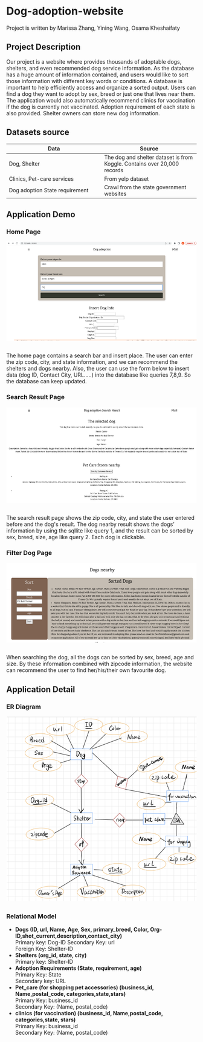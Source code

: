 # Dog-adoption-website
Project is written by Marissa Zhang, Yining Wang, Osama Kheshaifaty<br>

## Project Description
Our project is a website where provides thousands of adoptable dogs, shelters, and even recommended dog service information.
As the database has a huge amount of information contained, and users would like to sort those information with different key words or conditions. A database is important to help efficiently access and organize a sorted output. Users can find a dog they want to adopt by sex, breed or just one that lives near them. The application would also automatically recommend clinics for vaccination if the dog is currently not vaccinated. Adoption requirement of each state is also provided. Shelter owners can store new dog information.

## Datasets source
<table>
    <thead>
        <tr>
        <th width="500px">Data</th>
        <th width="500px">Source</th>
        </tr>
    </thead>
    <tbody>
    <tr width="600px">
        <td>
            Dog, Shelter
            
</td>   
        <td>
          The dog and shelter dataset is from Koggle. Contains over 20,000 records  
        </td>
        </tr>
<tr><td>Clinics, Pet-care services</td>
    <td>From yelp dataset</td></tr>
</tr>
<tr><td>Dog adoption State requirement</td>
    <td>Crawl from the state government websites</td></tr>
</tr>
</tbody>
</table>


## Application Demo
### Home Page
<img src="./ApplicationDemo/Picture2.png"
     alt="Home page"
     style="float: left; margin-right: 10px; margin-bottom: 30px" />
The home page contains a search bar and insert place. The user can enter the zip code, city, and state information, and we can recommend the shelters and dogs nearby. Also, the user can use the form below to insert data (dog ID, Contact City, URL.....) into the database like queries 7,8,9. So the database can keep updated.

### Search Result Page
<img src="./ApplicationDemo/Picture3.png"
     alt="Search Result oage"
     style="float: left; margin-right: 10px; margin-bottom: 30px" />

The search result page shows the zip code, city, and state the user entered before and the dog's result. The dog nearby result shows the dogs’ information by using the sqllite like query 1, and the result can be sorted by sex, breed, size, age like query 2. Each dog is clickable.

### Filter Dog Page
<img src="./ApplicationDemo/Picture4.png"
     alt="Search Result oage"
     style="float: left; margin-right: 10px; margin-bottom: 30px" />
When searching the dog, all the dogs can be sorted by sex, breed, age and size. By these information combined with zipcode information, the website can recommend the user to find her/his/their own favourite dog.

## Application Detail
### ER Diagram
<img src="./ApplicationDemo/Picture1.png"
     alt="ER Diagram"
     style="float: left; margin-right: 10px; margin-bottom: 30px" />


### Relational Model
* **Dogs (ID, url, Name, Age, Sex, primary_breed, Color, Org-ID,shot_current,description,contact_city)**<br>
Primary key: Dog-ID Secondary Key: url<br>
Foreign Key: Shelter-ID<br>
* **Shelters (org_id, state, city)** <br>
Primary key: Shelter-ID
* **Adoption Requirements (State, requirement, age)**<br> Primary Key: State <br>
Secondary key: URL
* **Pet_care (for shopping pet accessories) (business_id, Name,postal_code, categories,state,stars)**<br>
Primary Key: business_id<br>
Secondary Key: (Name, postal_code)
* **clinics (for vaccination) (business_id, Name,postal_code, categories,state, stars)** <br> 
Primary Key: business_id<br>
Secondary Key: (Name, postal_code)
